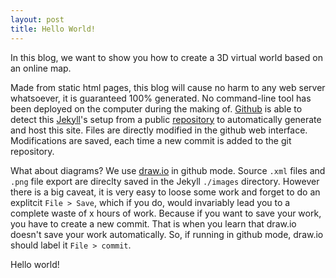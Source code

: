 ```yaml
---
layout: post
title: Hello World!
---
```

In this blog, we want to show you how to create a 3D virtual world based on an online map.

Made from static html pages, this blog will cause no harm to any web server whatsoever, it is guaranteed 100% generated. No command-line tool has been deployed on the computer during the making of. [Github](https://github.com) is able to detect this [Jekyll](https://github.com/barryclark/jekyll-now)'s setup from a public [repository](https://github.com/jonmaim/jonmaim.github.io) to automatically generate and host this site. Files are directly modified in the github web interface. Modifications are saved, each time a new commit is added to the git repository.  

What about diagrams? We use [draw.io](https://www.draw.io/?mode=github) in github mode. Source `.xml` files and `.png` file export are direclty saved in the Jekyll `./images` directory. However there is a big caveat, it is very easy to loose some work and forget to do an explitcit `File > Save`, which if you do, would invariably lead you to a complete waste of x hours of work. Because if you want to save your work, you have to create a new commit. That is when you learn that draw.io doesn't save your work automatically. So, if running in github mode, draw.io should label it `File > commit`. 

Hello world!
